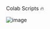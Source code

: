 Colab Scripts 🔥



![image](https://github.com/DrishtiShrrrma/domain-independent-planner-v1/assets/129742046/9885f92e-eccc-445f-a429-a32885665181)

